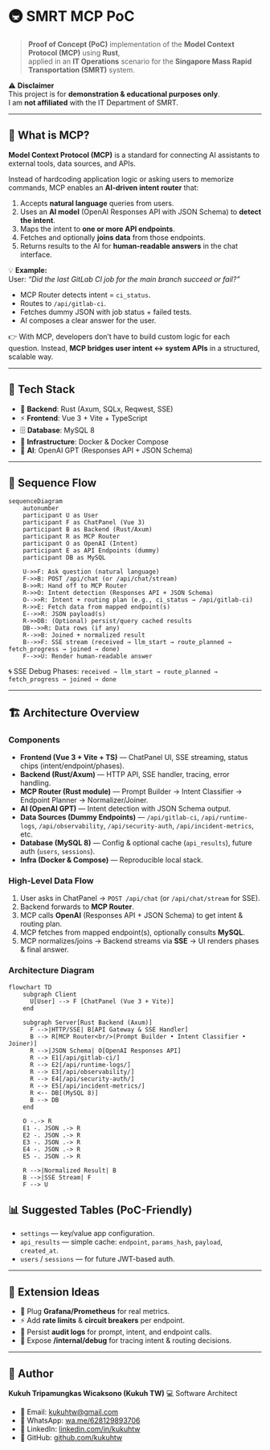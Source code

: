 
# 🚇 SMRT MCP PoC

> **Proof of Concept (PoC)** implementation of the **Model Context Protocol (MCP)** using **Rust**,  
> applied in an **IT Operations** scenario for the **Singapore Mass Rapid Transportation (SMRT)** system.  

⚠️ **Disclaimer**  
This project is for **demonstration & educational purposes only**.  
I am **not affiliated** with the IT Department of SMRT.  

---

## 🧩 What is MCP?

**Model Context Protocol (MCP)** is a standard for connecting AI assistants to external tools, data sources, and APIs.  

Instead of hardcoding application logic or asking users to memorize commands, MCP enables an **AI-driven intent router** that:  

1. Accepts **natural language** queries from users.  
2. Uses an **AI model** (OpenAI Responses API with JSON Schema) to **detect the intent**.  
3. Maps the intent to **one or more API endpoints**.  
4. Fetches and optionally **joins data** from those endpoints.  
5. Returns results to the AI for **human-readable answers** in the chat interface.  

💡 **Example:**  
User: *“Did the last GitLab CI job for the main branch succeed or fail?”*  
- MCP Router detects intent = `ci_status`.  
- Routes to `/api/gitlab-ci`.  
- Fetches dummy JSON with job status + failed tests.  
- AI composes a clear answer for the user.  

👉 With MCP, developers don’t have to build custom logic for each question. Instead, **MCP bridges user intent ↔ system APIs** in a structured, scalable way.

---

## 🔧 Tech Stack

- 🦀 **Backend**: Rust (Axum, SQLx, Reqwest, SSE)  
- ⚡ **Frontend**: Vue 3 + Vite + TypeScript  
- 🗄️ **Database**: MySQL 8  
- 🐳 **Infrastructure**: Docker & Docker Compose  
- 🤖 **AI**: OpenAI GPT (Responses API + JSON Schema)  

---

## 🔄 Sequence Flow

```mermaid
sequenceDiagram
    autonumber
    participant U as User
    participant F as ChatPanel (Vue 3)
    participant B as Backend (Rust/Axum)
    participant R as MCP Router
    participant O as OpenAI (Intent)
    participant E as API Endpoints (dummy)
    participant DB as MySQL

    U->>F: Ask question (natural language)
    F->>B: POST /api/chat (or /api/chat/stream)
    B->>R: Hand off to MCP Router
    R->>O: Intent detection (Responses API + JSON Schema)
    O-->>R: Intent + routing plan (e.g., ci_status → /api/gitlab-ci)
    R->>E: Fetch data from mapped endpoint(s)
    E-->>R: JSON payload(s)
    R->>DB: (Optional) persist/query cached results
    DB-->>R: Data rows (if any)
    R-->>B: Joined + normalized result
    B-->>F: SSE stream (received → llm_start → route_planned → fetch_progress → joined → done)
    F-->>U: Render human-readable answer
````

🌀 SSE Debug Phases:
`received → llm_start → route_planned → fetch_progress → joined → done`

---

## 🏗 Architecture Overview

### Components

* **Frontend (Vue 3 + Vite + TS)** — ChatPanel UI, SSE streaming, status chips (intent/endpoint/phases).
* **Backend (Rust/Axum)** — HTTP API, SSE handler, tracing, error handling.
* **MCP Router (Rust module)** — Prompt Builder → Intent Classifier → Endpoint Planner → Normalizer/Joiner.
* **AI (OpenAI GPT)** — Intent detection with JSON Schema output.
* **Data Sources (Dummy Endpoints)** — `/api/gitlab-ci`, `/api/runtime-logs`, `/api/observability`, `/api/security-auth`, `/api/incident-metrics`, etc.
* **Database (MySQL 8)** — Config & optional cache (`api_results`), future auth (`users`, `sessions`).
* **Infra (Docker & Compose)** — Reproducible local stack.

### High-Level Data Flow

1. User asks in ChatPanel → `POST /api/chat` (or `/api/chat/stream` for SSE).
2. Backend forwards to **MCP Router**.
3. MCP calls **OpenAI** (Responses API + JSON Schema) to get intent & routing plan.
4. MCP fetches from mapped endpoint(s), optionally consults **MySQL**.
5. MCP normalizes/joins → Backend streams via **SSE** → UI renders phases & final answer.

### Architecture Diagram

```mermaid
flowchart TD
    subgraph Client
      U[User] --> F [ChatPanel (Vue 3 + Vite)]
    end

    subgraph Server[Rust Backend (Axum)]
      F -->|HTTP/SSE| B[API Gateway & SSE Handler]
      B --> R[MCP Router<br/>(Prompt Builder • Intent Classifier • Joiner)]
      R -->|JSON Schema| O[OpenAI Responses API]
      R --> E1[/api/gitlab-ci/]
      R --> E2[/api/runtime-logs/]
      R --> E3[/api/observability/]
      R --> E4[/api/security-auth/]
      R --> E5[/api/incident-metrics/]
      R <-- DB[(MySQL 8)]
      B --> DB
    end

    O -.-> R
    E1 -. JSON .-> R
    E2 -. JSON .-> R
    E3 -. JSON .-> R
    E4 -. JSON .-> R
    E5 -. JSON .-> R

    R -->|Normalized Result| B
    B -->|SSE Stream| F
    F --> U
```



## 📊 Suggested Tables (PoC-Friendly)

* `settings` — key/value app configuration.
* `api_results` — simple cache: `endpoint`, `params_hash`, `payload`, `created_at`.
* `users` / `sessions` — for future JWT-based auth.

---

## 🚀 Extension Ideas

* 🔗 Plug **Grafana/Prometheus** for real metrics.
* ⚡ Add **rate limits** & **circuit breakers** per endpoint.
* 📝 Persist **audit logs** for prompt, intent, and endpoint calls.
* 🐞 Expose **/internal/debug** for tracing intent & routing decisions.

---

## 👤 Author

**Kukuh Tripamungkas Wicaksono (Kukuh TW)**
💻 Software Architect

* 📧 Email: [kukuhtw@gmail.com](mailto:kukuhtw@gmail.com)
* 📱 WhatsApp: [wa.me/628129893706](https://wa.me/628129893706)
* 🔗 LinkedIn: [linkedin.com/in/kukuhtw](https://www.linkedin.com/in/kukuhtw)
* 🐙 GitHub: [github.com/kukuhtw](https://github.com/kukuhtw)

```

```

